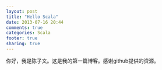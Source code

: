 ```yaml
---
layout: post
title: "Hello Scala"
date: 2013-07-16 20:44
comments: true
categories: Scala
footer: true
sharing: true
---
```

你好，我是陈子文。这是我的第一篇博客。感谢github提供的资源。
